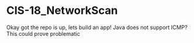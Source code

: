 # CIS-18_NetworkScan
Okay got the repo is up, lets build an app!
Java does not support ICMP? This could prove problematic